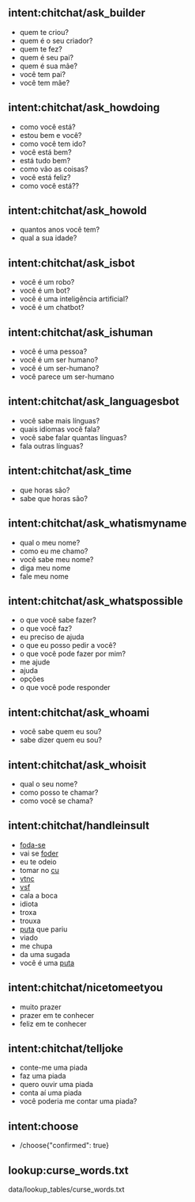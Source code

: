 ## intent:chitchat/ask_builder
- quem te criou?
- quem é o seu criador?
- quem te fez?
- quem é seu pai?
- quem é sua mãe?
- você tem pai?
- você tem mãe?

## intent:chitchat/ask_howdoing
- como você está?
- estou bem e você?
- como você tem ido?
- você está bem?
- está tudo bem?
- como vão as coisas?
- você está feliz?
- como você está??

## intent:chitchat/ask_howold
- quantos anos você tem?
- qual a sua idade?

## intent:chitchat/ask_isbot
- você é um robo?
- você é um bot?
- você é uma inteligência artificial?
- você é um chatbot?

## intent:chitchat/ask_ishuman
- você é uma pessoa?
- você é um ser humano?
- você é um ser-humano?
- você parece um ser-humano

## intent:chitchat/ask_languagesbot
- você sabe mais línguas?
- quais idiomas você fala?
- você sabe falar quantas línguas?
- fala outras línguas?

## intent:chitchat/ask_time
- que horas são?
- sabe que horas são?

## intent:chitchat/ask_whatismyname
- qual o meu nome?
- como eu me chamo?
- você sabe meu nome?
- diga meu nome
- fale meu nome

## intent:chitchat/ask_whatspossible
- o que você sabe fazer?
- o que você faz?
- eu preciso de ajuda
- o que eu posso pedir a você?
- o que você pode fazer por mim?
- me ajude
- ajuda
- opções
- o que você pode responder

## intent:chitchat/ask_whoami
- você sabe quem eu sou?
- sabe dizer quem eu sou?

## intent:chitchat/ask_whoisit
- qual o seu nome?
- como posso te chamar?
- como você se chama?

## intent:chitchat/handleinsult
- [foda-se](curse_words)
- vai se [foder](curse_words)
- eu te odeio
- tomar no [cu](curse_words)
- [vtnc](curse_words)
- [vsf](curse_words)
- cala a boca
- idiota
- troxa
- trouxa
- [puta](curse_words) que pariu
- viado
- me chupa
- da uma sugada
- você é uma [puta](curse_words)

## intent:chitchat/nicetomeetyou
- muito prazer
- prazer em te conhecer
- feliz em te conhecer

## intent:chitchat/telljoke
- conte-me uma piada
- faz uma piada
- quero ouvir uma piada
- conta aí uma piada
- você poderia me contar uma piada?

## intent:choose
- /choose{"confirmed": true}

## lookup:curse_words.txt
  data/lookup_tables/curse_words.txt
